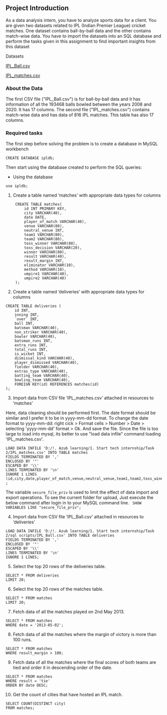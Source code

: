## Project Introduction 
As a data analysis intern, you have to analyze sports data for a client. You are given two datasets
related to IPL (Indian Premier League) cricket matches. One dataset contains ball-by-ball data
and the other contains match-wise data. You have to import the datasets into an SQL database
and perform the tasks given in this assignment to find important insights from this dataset

Datasets

[IPL_Ball.csv](https://drive.google.com/file/d/1It3JnQPpNHCHoZyB6xLyTCP6prrzE3p-/view)


[IPL_matches.csv](https://drive.google.com/file/d/18GFAORe6kWU6UQxNXSgoOofR9h8dZ7wU/view)

### About the Data

The first CSV file ("IPL_Ball.csv")  is for ball-by-ball data and it has information of all the 193468 balls bowled
between the years 2008 and 2020. It has 17 columns. The second file ("IPL_matches.csv") contains match-wise data and has data of 816 IPL matches. This table has also 17 columns. 

### Required tasks
The first step before solving the problem is to create a database in MySQL workbench

`CREATE DATABASE ipldb;`

Then start using the database created to perform the SQL queries:

+ Using the database

`use ipldb; `

1. Create a table named ‘matches’ with appropriate data types for columns

	    CREATE TABLE matches(
			id INT PRIMARY KEY,
			city VARCHAR(40),
			date DATE,
			player_of_match VARCHAR(40),
			venue VARCHAR(80),
			neutral_venue INT,
			team1 VARCHAR(80),
			team2 VARCHAR(80),
			toss_winner VARCHAR(80),
			toss_decision VARCHAR(20),
			winner VARCHAR(80),
			result VARCHAR(40),
			result_margin INT,
			eliminator VARCHAR(10),
			method VARCHAR(10),
			umpire1 VARCHAR(40),
			umpire2 VARCHAR(40)
		);
		
2. Create a table named ‘deliveries’ with appropriate data types for columns

```
CREATE TABLE deliveries (
    id INT,
    inning INT,
    `over` INT,
    ball INT,
    batsman VARCHAR(40),
    non_striker VARCHAR(40),
    bowler VARCHAR(40),
    batsman_runs INT,
    extra_runs INT,
    total_runs INT,
    is_wicket INT,
    dismissal_kind VARCHAR(40),
    player_dismissed VARCHAR(40),
    fielder VARCHAR(40),
    extras_type VARCHAR(40),
    batting_team VARCHAR(40),
    bowling_team VARCHAR(40),
    FOREIGN KEY(id) REFERENCES matches(id)
);
 ```
3. Import data from CSV file ’IPL_matches.csv’ attached in resources to ‘matches’

Here, data cleaning should be performed first. The date format should be similar and I prefer it to be in yyyy-mm-dd format. 
To change the date format to yyyy-mm-dd: right cick > Format cells > Number > Date > selecting 'yyyy-mm-dd' format > Ok. And save the file.
Since the file is too large to load into mysql, its better to use "load data infile" command
loading 'IPL_matches.csv'.

```
LOAD DATA INFILE 'D:/!. Azub learning/1. Start tech internship/Task 2/IPL_matches.csv' INTO TABLE matches
FIELDS TERMINATED BY ','
ENCLOSED BY '"'
ESCAPED BY '\\'
LINES TERMINATED BY '\n'
IGNORE 1 LINES
(id,city,date,player_of_match,venue,neutral_venue,team1,team2,toss_winner,toss_decision,winner,result,result_margin,eliminator,method,umpire1,umpire2)
;
```

The variable `secure_file_priv` is used to limit the effect of data import and export operations. 
To see the current folder for upload, Just execute the below command after login in to your MySQL command line.
` SHOW VARIABLES LIKE "secure_file_priv";`

4. Import data from CSV file ’IPL_Ball.csv’ attached in resources to ‘deliveries’
```
LOAD DATA INFILE 'D:/!. Azub learning/1. Start tech internship/Task 2/sql scripts/IPL_Ball.csv' INTO TABLE deliveries
FIELDS TERMINATED BY ','
ENCLOSED BY '"'
ESCAPED BY '\\'
LINES TERMINATED BY '\n'
IGNORE 1 LINES;

```
5. Select the top 20 rows of the deliveries table.
```
SELECT * FROM deliveries
LIMIT 20;
```
6. Select the top 20 rows of the matches table.
```
SELECT * FROM matches
LIMIT 20;
```
7. Fetch data of all the matches played on 2nd May 2013.
```
SELECT * FROM matches
WHERE date = '2013-05-02';
```
8. Fetch data of all the matches where the margin of victory is more than 100 runs.
```
SELECT * FROM matches
WHERE result_margin > 100;
```
9. Fetch data of all the matches where the final scores of both teams are tied and order it in descending order of the date.
```
SELECT * FROM matches
WHERE result = 'tie'
ORDER BY date DESC;
```
10. Get the count of cities that have hosted an IPL match.
```
SELECT COUNT(DISTINCT city) 
FROM matches;
```
